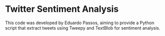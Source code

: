 # Twitter Sentiment Analysis
This code was developed by Eduardo Passos, aiming to provide a Python script that extract tweets using Tweepy and TextBlob for sentiment analysis.
